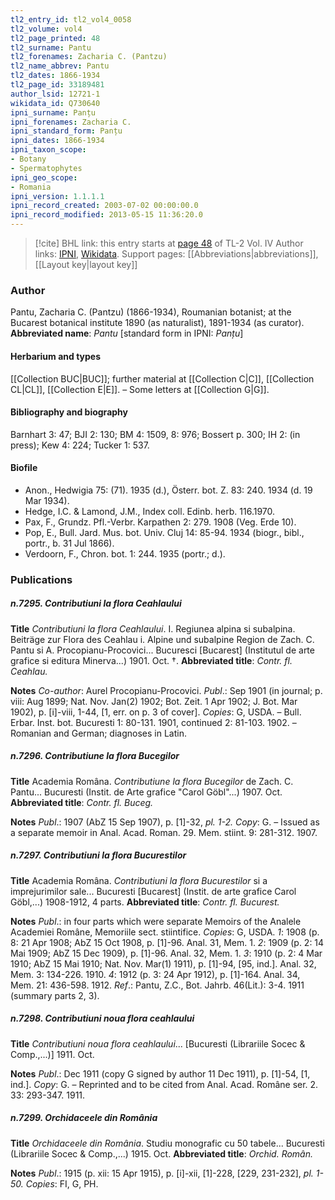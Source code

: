 ```yaml
---
tl2_entry_id: tl2_vol4_0058
tl2_volume: vol4
tl2_page_printed: 48
tl2_surname: Pantu
tl2_forenames: Zacharia C. (Pantzu)
tl2_name_abbrev: Pantu
tl2_dates: 1866-1934
tl2_page_id: 33189481
author_lsid: 12721-1
wikidata_id: Q730640
ipni_surname: Panțu
ipni_forenames: Zacharia C.
ipni_standard_form: Panțu
ipni_dates: 1866-1934
ipni_taxon_scope: 
- Botany
- Spermatophytes
ipni_geo_scope: 
- Romania
ipni_version: 1.1.1.1
ipni_record_created: 2003-07-02 00:00:00.0
ipni_record_modified: 2013-05-15 11:36:20.0
---
```


> [!cite] BHL link: this entry starts at [page 48](https://www.biodiversitylibrary.org/page/33189481) of TL-2 Vol. IV
> Author links: [IPNI](https://www.ipni.org/a/12721-1), [Wikidata](https://www.wikidata.org/wiki/Q730640). Support pages: [[Abbreviations|abbreviations]], [[Layout key|layout key]]

### Author

Pantu, Zacharia C. (Pantzu) (1866-1934), Roumanian botanist; at the Bucarest botanical institute 1890 (as naturalist), 1891-1934 (as curator). 
**Abbreviated name**: *Pantu* \[standard form in IPNI: *Panțu*\]

#### Herbarium and types

[[Collection BUC|BUC]]; further material at [[Collection C|C]], [[Collection CL|CL]], [[Collection E|E]]. – Some letters at [[Collection G|G]].

#### Bibliography and biography

Barnhart 3: 47; BJI 2: 130; BM 4: 1509, 8: 976; Bossert p. 300; IH 2: (in press); Kew 4: 224; Tucker 1: 537.

#### Biofile

- Anon., Hedwigia 75: (71). 1935 (d.), Österr. bot. Z. 83: 240. 1934 (d. 19 Mar 1934).
- Hedge, I.C. & Lamond, J.M., Index coll. Edinb. herb. 116.1970.
- Pax, F., Grundz. Pfl.-Verbr. Karpathen 2: 279. 1908 (Veg. Erde 10).
- Pop, E., Bull. Jard. Mus. bot. Univ. Cluj 14: 85-94. 1934 (biogr., bibl., portr., b. 31 Jul 1866).
- Verdoorn, F., Chron. bot. 1: 244. 1935 (portr.; d.).

### Publications

##### n.7295. Contributiuni la flora Ceahlaului

**Title**
*Contributiuni la flora Ceahlaului*. I. Regiunea alpina si subalpina. Beiträge zur Flora des Ceahlau i. Alpine und subalpine Region de Zach. C. Pantu si A. Procopianu-Procovici... Bucuresci \[Bucarest\] (Institutul de arte grafice si editura Minerva...) 1901. Oct. †.
**Abbreviated title**: *Contr. fl. Ceahlau.*

**Notes**
*Co-author*: Aurel Procopianu-Procovici. *Publ*.: Sep 1901 (in journal; p. viii: Aug 1899; Nat. Nov. Jan(2) 1902; Bot. Zeit. 1 Apr 1902; J. Bot. Mar 1902), p. \[i\]-viii, 1-44, \[1, err. on p. 3 of cover\]. *Copies*: G, USDA. – Bull. Erbar. Inst. bot. Bucuresti 1: 80-131. 1901, continued 2: 81-103. 1902. – Romanian and German; diagnoses in Latin.

##### n.7296. Contributiune la flora Bucegilor

**Title**
Academia Româna. *Contributiune la flora Bucegilor* de Zach. C. Pantu... Bucuresti (Instit. de Arte grafice "Carol Göbl"...) 1907. Oct.
**Abbreviated title**: *Contr. fl. Buceg.*

**Notes**
*Publ*.: 1907 (AbZ 15 Sep 1907), p. \[1\]-32, *pl. 1-2. Copy*: G. – Issued as a separate memoir in Anal. Acad. Roman. 29. Mem. stiint. 9: 281-312. 1907.

##### n.7297. Contributiuni la flora Bucurestilor

**Title**
Academia Româna. *Contributiuni la flora Bucurestilor* si a imprejurimilor sale... Bucuresti \[Bucarest\] (Instit. de arte grafice Carol Göbl,...) 1908-1912, 4 parts.
**Abbreviated title**: *Contr. fl. Bucurest.*

**Notes**
*Publ*.: in four parts which were separate Memoirs of the Analele Academiei Române, Memoriile sect. stiintifice. *Copies*: G, USDA.
*1*: 1908 (p. 8: 21 Apr 1908; AbZ 15 Oct 1908, p. \[1\]-96. Anal. 31, Mem. 1.
*2*: 1909 (p. 2: 14 Mai 1909; AbZ 15 Dec 1909), p. \[1\]-96. Anal. 32, Mem. 1.
*3*: 1910 (p. 2: 4 Mar 1910; AbZ 15 Mai 1910; Nat. Nov. Mar(1) 1911), p. \[1\]-94, \[95, ind.\]. Anal. 32, Mem. 3: 134-226. 1910.
*4*: 1912 (p. 3: 24 Apr 1912), p. \[1\]-164. Anal. 34, Mem. 21: 436-598. 1912.
*Ref*.: Pantu, Z.C., Bot. Jahrb. 46(Lit.): 3-4. 1911 (summary parts 2, 3).

##### n.7298. Contributiuni noua flora ceahlaului

**Title**
*Contributiuni noua flora ceahlaului*... \[Bucuresti (Librariile Socec & Comp.,...)\] 1911. Oct.

**Notes**
*Publ*.: Dec 1911 (copy G signed by author 11 Dec 1911), p. \[1\]-54, \[1, ind.\]. *Copy*: G. – Reprinted and to be cited from Anal. Acad. Române ser. 2. 33: 293-347. 1911.

##### n.7299. Orchidaceele din România

**Title**
*Orchidaceele din România*. Studiu monografic cu 50 tabele... Bucuresti (Librariile Socec & Comp.,...) 1915. Oct.
**Abbreviated title**: *Orchid. Român.*

**Notes**
*Publ*.: 1915 (p. xii: 15 Apr 1915), p. \[i\]-xii, \[1\]-228, \[229, 231-232\], *pl. 1-50. Copies*: FI, G, PH.

